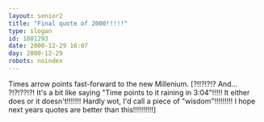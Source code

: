 ```yaml
---
layout: senior2
title: "Final quote of 2000!!!!!"
type: slogan
id: 1801293
date: 2000-12-29 16:07
day: 2000-12-29
robots: noindex
---
```

Times arrow points fast-forward to the new Millenium. [?!!?!?!? And... ?!?!??!?! It's a bit like saying "Time points to it raining in 3:04"!!!!! It either does or it doesn't!!!!!!! Hardly wot, I'd call a piece of "wisdom"!!!!!!!!! I hope next years quotes are better than this!!!!!!!!!!]

